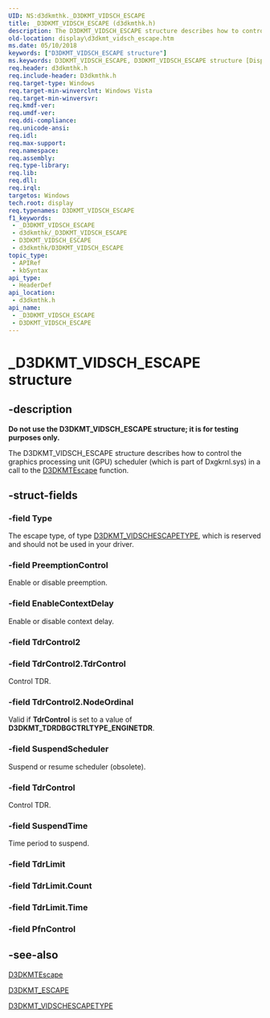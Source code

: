 ```yaml
---
UID: NS:d3dkmthk._D3DKMT_VIDSCH_ESCAPE
title: _D3DKMT_VIDSCH_ESCAPE (d3dkmthk.h)
description: The D3DKMT_VIDSCH_ESCAPE structure describes how to control the graphics processing unit (GPU) scheduler (which is part of Dxgkrnl.sys) in a call to the D3DKMTEscape function.
old-location: display\d3dkmt_vidsch_escape.htm
ms.date: 05/10/2018
keywords: ["D3DKMT_VIDSCH_ESCAPE structure"]
ms.keywords: D3DKMT_VIDSCH_ESCAPE, D3DKMT_VIDSCH_ESCAPE structure [Display Devices], OpenGL_Structs_d668addb-7c4a-4f07-bf9b-71ccd4a216fa.xml, _D3DKMT_VIDSCH_ESCAPE, d3dkmthk/D3DKMT_VIDSCH_ESCAPE, display.d3dkmt_vidsch_escape
req.header: d3dkmthk.h
req.include-header: D3dkmthk.h
req.target-type: Windows
req.target-min-winverclnt: Windows Vista
req.target-min-winversvr: 
req.kmdf-ver: 
req.umdf-ver: 
req.ddi-compliance: 
req.unicode-ansi: 
req.idl: 
req.max-support: 
req.namespace: 
req.assembly: 
req.type-library: 
req.lib: 
req.dll: 
req.irql: 
targetos: Windows
tech.root: display
req.typenames: D3DKMT_VIDSCH_ESCAPE
f1_keywords:
 - _D3DKMT_VIDSCH_ESCAPE
 - d3dkmthk/_D3DKMT_VIDSCH_ESCAPE
 - D3DKMT_VIDSCH_ESCAPE
 - d3dkmthk/D3DKMT_VIDSCH_ESCAPE
topic_type:
 - APIRef
 - kbSyntax
api_type:
 - HeaderDef
api_location:
 - d3dkmthk.h
api_name:
 - _D3DKMT_VIDSCH_ESCAPE
 - D3DKMT_VIDSCH_ESCAPE
---
```


# _D3DKMT_VIDSCH_ESCAPE structure


## -description

<b>Do not use the D3DKMT_VIDSCH_ESCAPE structure; it is for testing purposes only.</b>

The D3DKMT_VIDSCH_ESCAPE structure describes how to control the graphics processing unit (GPU) scheduler (which is part of Dxgkrnl.sys) in a call to the <a href="/windows-hardware/drivers/ddi/d3dkmthk/nf-d3dkmthk-d3dkmtescape">D3DKMTEscape</a> function.

## -struct-fields

### -field Type

The escape type, of type <a href="/windows-hardware/drivers/ddi/d3dkmthk/ne-d3dkmthk-_d3dkmt_vidschescapetype">D3DKMT_VIDSCHESCAPETYPE</a>, which is reserved and should not be used in your driver.

### -field PreemptionControl

Enable or disable preemption.

### -field EnableContextDelay

Enable or disable context delay.

### -field TdrControl2

### -field TdrControl2.TdrControl

Control TDR.

### -field TdrControl2.NodeOrdinal

Valid if <b>TdrControl</b> is set to a value of <b>D3DKMT_TDRDBGCTRLTYPE_ENGINETDR</b>.

### -field SuspendScheduler

Suspend or resume scheduler (obsolete).

### -field TdrControl

Control TDR.

### -field SuspendTime

Time period to suspend.

### -field TdrLimit

### -field TdrLimit.Count

### -field TdrLimit.Time

### -field PfnControl

## -see-also

<a href="/windows-hardware/drivers/ddi/d3dkmthk/nf-d3dkmthk-d3dkmtescape">D3DKMTEscape</a>



<a href="/windows-hardware/drivers/ddi/d3dkmthk/ns-d3dkmthk-_d3dkmt_escape">D3DKMT_ESCAPE</a>



<a href="/windows-hardware/drivers/ddi/d3dkmthk/ne-d3dkmthk-_d3dkmt_vidschescapetype">D3DKMT_VIDSCHESCAPETYPE</a>

